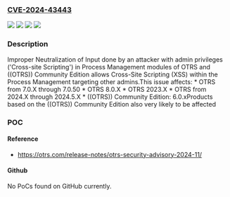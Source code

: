### [CVE-2024-43443](https://cve.mitre.org/cgi-bin/cvename.cgi?name=CVE-2024-43443)
![](https://img.shields.io/static/v1?label=Product&message=((OTRS))%20Community%20Edition&color=blue)
![](https://img.shields.io/static/v1?label=Product&message=OTRS&color=blue)
![](https://img.shields.io/static/v1?label=Version&message=7.0.x%3C%3D%207.0.50%20&color=brighgreen)
![](https://img.shields.io/static/v1?label=Vulnerability&message=CWE-790%20Improper%20Filtering%20of%20Special%20Elements&color=brighgreen)

### Description

Improper Neutralization of Input done by an attacker with admin privileges ('Cross-site Scripting') in Process Management modules of OTRS and ((OTRS)) Community Edition allows Cross-Site Scripting (XSS) within the Process Management targeting other admins.This issue affects:   *  OTRS from 7.0.X through 7.0.50  *  OTRS 8.0.X  *  OTRS 2023.X  *  OTRS from 2024.X through 2024.5.X  *  ((OTRS)) Community Edition: 6.0.xProducts based on the ((OTRS)) Community Edition also very likely to be affected

### POC

#### Reference
- https://otrs.com/release-notes/otrs-security-advisory-2024-11/

#### Github
No PoCs found on GitHub currently.

